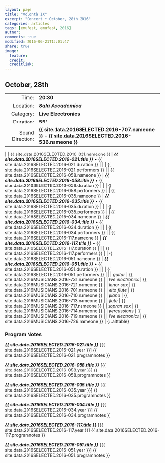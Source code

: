 ```yaml
---
layout: page
title: "Volontà IX"
excerpt: "Concert • October, 28th 2016"
categories: articles
tags: [emufest, emufest, 2016]
author:
comments: true
modified: 2016-06-21T13:01:47
share: true
image:
  feature:
  credit:
  creditlink:
---
```


## October, 28th

|  |  |
|------------:|:------------|
| Time: | **20:30** |
| Location: | ***Sala Accademica*** |
| Category: | **Live Elecctronics** |
| Duration: | **55'** |
| Sound Direction: | **{{ site.data.2016SELECTED.2016-707.nameone }} - {{ site.data.2016SELECTED.2016-536.nameone }}** |
|
| {{ site.data.2016SELECTED.2016-021.nameone }} | ***{{ site.data.2016SELECTED.2016-021.title }}*** • {{ site.data.2016SELECTED.2016-021.duration }} |
|  | {{ site.data.2016SELECTED.2016-021.performers }} |
| {{ site.data.2016SELECTED.2016-058.nameone }} | ***{{ site.data.2016SELECTED.2016-058.title }}*** • {{ site.data.2016SELECTED.2016-058.duration }} |
|  | {{ site.data.2016SELECTED.2016-058.performers }} |
| {{ site.data.2016SELECTED.2016-035.nameone }} | ***{{ site.data.2016SELECTED.2016-035.title }}*** • {{ site.data.2016SELECTED.2016-035.duration }} |
|  | {{ site.data.2016SELECTED.2016-035.performers }} |
| {{ site.data.2016SELECTED.2016-034.nameone }} | ***{{ site.data.2016SELECTED.2016-034.title }}*** • {{ site.data.2016SELECTED.2016-034.duration }} |
|  | {{ site.data.2016SELECTED.2016-034.performers }} |
| {{ site.data.2016SELECTED.2016-117.nameone }} | ***{{ site.data.2016SELECTED.2016-117.title }}*** • {{ site.data.2016SELECTED.2016-117.duration }} |
|  | {{ site.data.2016SELECTED.2016-117.performers }} |
| {{ site.data.2016SELECTED.2016-051.nameone }} | ***{{ site.data.2016SELECTED.2016-051.title }}*** • {{ site.data.2016SELECTED.2016-051.duration }} |
|  | {{ site.data.2016SELECTED.2016-051.performers }} |
|
|  *guitar* | {{ site.data.2016MUSICIANS.2016-731.nameone }} |
|  *live electronics* | {{ site.data.2016MUSICIANS.2016-721.nameone }} |
|  *tenor sax* | {{ site.data.2016MUSICIANS.2016-701.nameone }} |
|  *alto flute* | {{ site.data.2016MUSICIANS.2016-710.nameone }} |
|  *piano* | {{ site.data.2016MUSICIANS.2016-713.nameone }} |
|  *flute* | {{ site.data.2016MUSICIANS.2016-717.nameone }} |
|  *sopran sax* | {{ site.data.2016MUSICIANS.2016-714.nameone }} |
|  *percussions* | {{ site.data.2016MUSICIANS.2016-719.nameone }} |
|  *live electronics* | {{ site.data.2016MUSICIANS.2016-726.nameone }} |
{: .alttable}

### Program Notes

***{{ site.data.2016SELECTED.2016-021.title }}*** [{{ site.data.2016SELECTED.2016-021.year }}] {{ site.data.2016SELECTED.2016-021.programnotes }}

***{{ site.data.2016SELECTED.2016-058.title }}*** [{{ site.data.2016SELECTED.2016-058.year }}] {{ site.data.2016SELECTED.2016-058.programnotes }}

***{{ site.data.2016SELECTED.2016-035.title }}*** [{{ site.data.2016SELECTED.2016-035.year }}] {{ site.data.2016SELECTED.2016-035.programnotes }}

***{{ site.data.2016SELECTED.2016-034.title }}*** [{{ site.data.2016SELECTED.2016-034.year }}] {{ site.data.2016SELECTED.2016-034.programnotes }}

***{{ site.data.2016SELECTED.2016-117.title }}*** [{{ site.data.2016SELECTED.2016-117.year }}] {{ site.data.2016SELECTED.2016-117.programnotes }}

***{{ site.data.2016SELECTED.2016-051.title }}*** [{{ site.data.2016SELECTED.2016-051.year }}] {{ site.data.2016SELECTED.2016-051.programnotes }}
